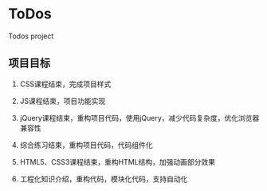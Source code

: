 # ToDos

Todos project

## 项目目标

1. CSS课程结束，完成项目样式

2. JS课程结束，项目功能实现

3. jQuery课程结束，重构项目代码，使用jQuery，减少代码复杂度，优化浏览器兼容性

4. 综合练习结束，重构项目代码，代码组件化

5. HTML5、CSS3课程结束，重构HTML结构，加强动画部分效果

6. 工程化知识介绍，重构代码，模块化代码，支持自动化
